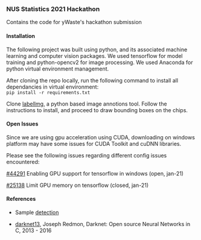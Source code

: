 ### NUS Statistics 2021 Hackathon

Contains the code for yWaste's hackathon submission

#### Installation

The following project was built using python, and its associated machine learning and computer vision packages.
We used tensorflow for model training and python-opencv2 for image processing.
We used Anaconda for python virtual environment management.

After cloning the repo locally, run the following command to install all dependancies in virtual environment:  
`pip install -r requirements.txt`

Clone [labelImg](https://github.com/tzutalin/labelImg), a python based image annotions tool. Follow the instructions to install, and proceed to draw bounding boxes on the chips.

#### Open Issues

Since we are using gpu acceleration using CUDA, downloading on windows platform may have some issues for CUDA Toolkit and cuDNN libraries.

Please see the following issues regarding different config issues encountered:

[#44291](https://github.com/tensorflow/tensorflow/issues/44291) Enabling GPU support for tensorflow in windows (open, jan-21)

[#25138](https://github.com/tensorflow/tensorflow/issues/25138) Limit GPU memory on tensorflow (closed, jan-21)

#### References

- Sample [detection](https://stackoverflow.com/questions/39689938/python-opencv2-counting-contours-of-colored-object)

- [darknet13][1], Joseph Redmon, Darknet: Open source Neural Networks in C, 2013 - 2016

[1]: http://pjreddie.com/darknet/
